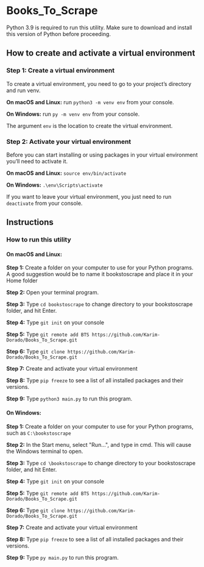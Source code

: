 # Books_To_Scrape

Python 3.9 is required to run this utility. Make sure to download and install this version of Python before proceeding.

## How to create and activate a virtual environment

### Step 1: Create a virtual environment

To create a virtual environment, you need to go to your project’s directory and run venv.

**On macOS and Linux:** run `python3 -m venv env` from your console.

**On Windows:** run `py -m venv env` from your console.

The argument `env` is the location to create the virtual environment.

### Step 2: Activate your virtual environment

Before you can start installing or using packages in your virtual environment you’ll need to activate it.

**On macOS and Linux:** `source env/bin/activate`

**On Windows:** `.\env\Scripts\activate`

If you want to leave your virtual environment, you just need to run `deactivate` from your console.

## Instructions

### How to run this utility

#### On macOS and Linux:

**Step 1:** Create a folder on your computer to use for your Python programs. A good suggestion would be to name it bookstoscrape and place it in your Home folder

**Step 2:** Open your terminal program.

**Step 3:** Type `cd bookstoscrape` to change directory to your bookstoscrape folder, and hit Enter.

**Step 4:** Type `git init` on your console 

**Step 5:** Type `git remote add BTS https://github.com/Karim-Dorado/Books_To_Scrape.git`

**Step 6:** Type `git clone https://github.com/Karim-Dorado/Books_To_Scrape.git`

**Step 7:** Create and activate your virtual environment

**Step 8:** Type `pip freeze` to see a list of all installed packages and their versions.

**Step 9:** Type `python3 main.py` to run this program.

#### On Windows:

**Step 1:** Create a folder on your computer to use for your Python programs, such as `C:\bookstoscrape`

**Step 2:** In the Start menu, select "Run...", and type in cmd. This will cause the Windows terminal to open.

**Step 3:** Type `cd \bookstoscrape` to change directory to your bookstoscrape folder, and hit Enter.

**Step 4:** Type `git init` on your console 

**Step 5:** Type `git remote add BTS https://github.com/Karim-Dorado/Books_To_Scrape.git`

**Step 6:** Type `git clone https://github.com/Karim-Dorado/Books_To_Scrape.git`

**Step 7:** Create and activate your virtual environment

**Step 8:** Type `pip freeze` to see a list of all installed packages and their versions.

**Step 9:** Type `py main.py` to run this program.
